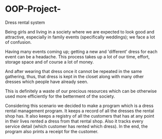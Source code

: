 # OOP-Project-
Dress rental system

Being girls and living in a society where we are expected to look good and attractive, especially in family events (specifically weddings); we face a lot of confusion.

Having many events coming up; getting a new and 'different' dress for each event can be a headache. This process takes up a lot of our time, effort, storage space and of course a lot of money.

And after wearing that dress once it cannot be repeated in the same gathering, thus, that dress is kept in the closet along with many other dresses which people have already seen.

This is definitely a waste of our precious resources which can be otherwise used more efficiently for the betterment of the society.

Considering this scenario we decided to make a program which is a dress rental management program. It keeps a record of all the dresses the rental shop has. It also keeps a registry of all the customers that has at any point in their lives rented a dress from that rental shop. Also it tracks every service detail (which customer has rented which dress). In the end, the program also prints a receipt for the customer.
